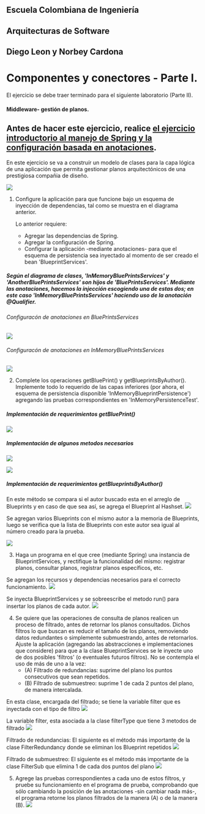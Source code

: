 ## Escuela Colombiana de Ingeniería

## Arquitecturas de Software

## Diego Leon y Norbey Cardona

# Componentes y conectores - Parte I.

El ejercicio se debe traer terminado para el siguiente laboratorio (Parte II).

#### Middleware- gestión de planos.


## Antes de hacer este ejercicio, realice [el ejercicio introductorio al manejo de Spring y la configuración basada en anotaciones](https://github.com/ARSW-ECI/Spring_LightweightCont_Annotation-DI_Example).

En este ejercicio se va a construír un modelo de clases para la capa lógica de una aplicación que permita gestionar planos arquitectónicos de una prestigiosa compañia de diseño. 

![](img/ClassDiagram1.png)

1. Configure la aplicación para que funcione bajo un esquema de inyección de dependencias, tal como se muestra en el diagrama anterior.


	Lo anterior requiere:

	* Agregar las dependencias de Spring.
	* Agregar la configuración de Spring.
	* Configurar la aplicación -mediante anotaciones- para que el esquema de persistencia sea inyectado al momento de ser creado el bean 'BlueprintServices'.

##### Según el diagrama de clases, 'InMemoryBluePrintsServices' y  'AnotherBluePrintsServices' son hijos de 'BluePrintsServices'. Mediante las anotaciones, hacemos la injección escogiendo una de estas dos; en este caso 'InMemoryBluePrintsServices' haciendo uso de la anotación @Qualifier.

###### Configuracón de anotaciones en BluePrintsServices
![](img/media/Capture1.PNG)

###### Configuracón de anotaciones en  InMemoryBluePrintsServices
![](img/media/Capture2.PNG)


2. Complete los operaciones getBluePrint() y getBlueprintsByAuthor(). Implemente todo lo requerido de las capas inferiores (por ahora, el esquema de persistencia disponible 'InMemoryBlueprintPersistence') agregando las pruebas correspondientes en 'InMemoryPersistenceTest'.

##### Implementación de requerimientos getBluePrint()
![](img/media/Capture3.PNG)

##### Implementación de algunos metodos necesarios
![](img/media/Capture4.PNG)

![](img/media/Capture5.PNG)

##### Implementación de requerimientos getBlueprintsByAuthor()
En este método se compara si el autor buscado esta en el arreglo de Blueprints y en caso de que sea así, se agrega el Blueprint al Hashset.
![](img/media/Capture6.PNG)

Se agregan varios Blueprints con el mismo autor a la memoria de Blueprints, luego se verifica que la lista de Blueprints con este autor sea igual al número creado para la prueba.

![](img/media/Capture7.PNG)

3. Haga un programa en el que cree (mediante Spring) una instancia de BlueprintServices, y rectifique la funcionalidad del mismo: registrar planos, consultar planos, registrar planos específicos, etc.

Se agregan los recursos y dependencias necesarios para el correcto funcionamiento.
![](img/media/Capture8.PNG)

Se inyecta BlueprintServices y se sobreescribe el metodo run() para insertar los planos de cada autor.
![](img/media/Capture9.PNG)

4. Se quiere que las operaciones de consulta de planos realicen un proceso de filtrado, antes de retornar los planos consultados. Dichos filtros lo que buscan es reducir el tamaño de los planos, removiendo datos redundantes o simplemente submuestrando, antes de retornarlos. Ajuste la aplicación (agregando las abstracciones e implementaciones que considere) para que a la clase BlueprintServices se le inyecte uno de dos posibles 'filtros' (o eventuales futuros filtros). No se contempla el uso de más de uno a la vez:
	* (A) Filtrado de redundancias: suprime del plano los puntos consecutivos que sean repetidos.
	* (B) Filtrado de submuestreo: suprime 1 de cada 2 puntos del plano, de manera intercalada.

En esta clase, encargada del filtrado; se tiene la variable filter que es inyectada con el tipo de filtro
![](img/media/Capture10.PNG)

La variable filter, esta asociada a la clase filterType que tiene 3 metodos de filtrado
![](img/media/Capture11.PNG)

Filtrado de redundancias: El siguiente es el método más importante de la clase FilterRedundancy donde se eliminan los Blueprint repetidos
![](img/media/Capture12.PNG)

Filtrado de submuestreo: El siguiente es el método más importante de la clase FilterSub que elimina 1 de cada dos puntos del plano
![](img/media/Capture13.PNG)

5. Agrege las pruebas correspondientes a cada uno de estos filtros, y pruebe su funcionamiento en el programa de prueba, comprobando que sólo cambiando la posición de las anotaciones -sin cambiar nada más-, el programa retorne los planos filtrados de la manera (A) o de la manera (B). 
![](img/media/Capture14.PNG)
